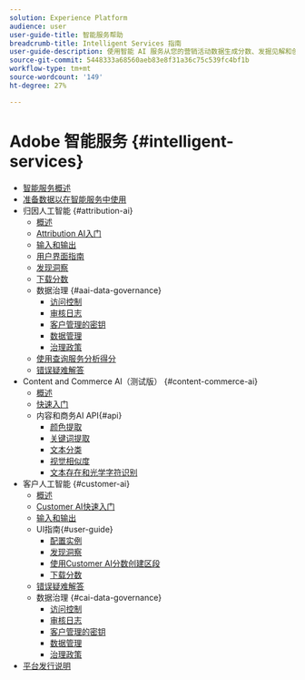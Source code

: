 ```yaml
---
solution: Experience Platform
audience: user
user-guide-title: 智能服务帮助
breadcrumb-title: Intelligent Services 指南
user-guide-description: 使用智能 AI 服务从您的营销活动数据生成分数、发掘见解和创建区段。
source-git-commit: 5448333a68560aeb83e8f31a36c75c539fc4bf1b
workflow-type: tm+mt
source-wordcount: '149'
ht-degree: 27%

---
```



# Adobe 智能服务 {#intelligent-services}

- [智能服务概述](home.md)
- [准备数据以在智能服务中使用](data-preparation.md)
- 归因人工智能 {#attribution-ai}
   - [概述](attribution-ai/overview.md)
   - [Attribution AI入门](attribution-ai/getting-started.md)
   - [输入和输出](attribution-ai/input-output.md)
   - [用户界面指南](attribution-ai/user-guide.md)
   - [发现洞察](attribution-ai/discover-insights.md)
   - [下载分数](attribution-ai/download-scores.md)
   - 数据治理 {#aai-data-governance}
      - [访问控制](attribution-ai/aai-data-governance/access-controls.md)
      - [审核日志](attribution-ai/aai-data-governance/audit-logs.md)
      - [客户管理的密钥](attribution-ai/aai-data-governance/customer-managed-keys.md)
      - [数据管理](attribution-ai/aai-data-governance/data-governance.md)
      - [治理政策](attribution-ai/aai-data-governance/governance-policies.md)
   - [使用查询服务分析得分](attribution-ai/aai-query-service.md)
   - [错误疑难解答](attribution-ai/troubleshooting.md)
- Content and Commerce AI（测试版） {#content-commerce-ai}
   - [概述](content-commerce-ai/overview.md)
   - [快速入门](content-commerce-ai/getting-started.md)
   - 内容和商务AI API{#api}
      - [颜色提取](content-commerce-ai/api/color-extraction.md)
      - [关键词提取](content-commerce-ai/api/keyword-extraction.md)
      - [文本分类](content-commerce-ai/api/text-classification.md)
      - [视觉相似度](content-commerce-ai/api/visual-similarity.md)
      - [文本存在和光学字符识别](content-commerce-ai/api/optical-character-recognition.md)
- 客户人工智能 {#customer-ai}
   - [概述](customer-ai/overview.md)
   - [Customer AI快速入门](customer-ai/getting-started.md)
   - [输入和输出](customer-ai/input-output.md)
   - UI指南{#user-guide}
      - [配置实例](customer-ai/user-guide/configure.md)
      - [发现洞察](customer-ai/user-guide/discover-insights.md)
      - [使用Customer AI分数创建区段](customer-ai/user-guide/create-segment.md)
      - [下载分数](customer-ai/user-guide/download-scores.md)
   - [错误疑难解答](customer-ai/troubleshooting.md)
   - 数据治理 {#cai-data-governance}
      - [访问控制](customer-ai/cai-data-governance/access-controls.md)
      - [审核日志](customer-ai/cai-data-governance/audit-logs.md)
      - [客户管理的密钥](customer-ai/cai-data-governance/customer-managed-keys.md)
      - [数据管理](customer-ai/cai-data-governance/data-governance.md)
      - [治理政策](customer-ai/cai-data-governance/governance-policies.md)
- [平台发行说明](https://www.adobe.com/go/platform-release-notes-en)
